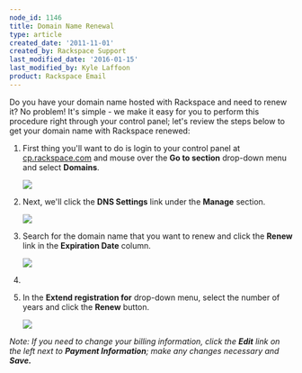 ```yaml
---
node_id: 1146
title: Domain Name Renewal
type: article
created_date: '2011-11-01'
created_by: Rackspace Support
last_modified_date: '2016-01-15'
last_modified_by: Kyle Laffoon
product: Rackspace Email
---
```


Do you have your domain name hosted with Rackspace and need to renew it?
No problem! It's simple - we make it easy for you to perform this
procedure right through your control panel; let's review the steps below
to get your domain name with Rackspace renewed:

1.  First thing you'll want to do is login to your control panel at
    [cp.rackspace.com](http://cp.rackspace.com) and mouse over the **Go
    to section** drop-down menu and select **Domains**.

    ![](http://c800721.r21.cf2.rackcdn.com/UpdatingYourWhoisInformation.png)



2.  Next, we'll click the **DNS Settings** link
    under the **Manage** section.

    ![](http://c800721.r21.cf2.rackcdn.com/UpdatingYourWhoisInformation2.png)

3.  Search for the domain name that you want to renew and click
    the **Renew** link in the **Expiration Date** column.

    ![](http://c801581.r81.cf2.rackcdn.com/(E&A)DomainNameRenewel.png)

4.
5.  In the **Extend registration for** drop-down menu, select the number
    of years and click the **Renew** button.

    ![](http://c801581.r81.cf2.rackcdn.com/(E&A)DomainNameRenewel2.png)

*Note: If you need to change your billing information, click
the **Edit** link on the left next to **Payment Information**; make any
changes necessary and **Save.***

